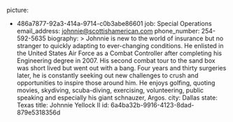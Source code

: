 picture:
  - 486a7877-92a3-414a-9714-c0b3abe86601
job: Special Operations
email_address: johnnie@scottishamerican.com
phone_number: 254-592-5635
biography: >
  Johnnie is new to the world of insurance but no stranger to quickly adapting to ever-changing
  conditions. He enlisted in the United States Air Force as a Combat Controller after completing his
  Engineering degree in 2007. His second combat tour to the sand box was short lived but went out with
  a bang. Four years and thirty surgeries later, he is constantly seeking out new challenges to crush
  and opportunities to inspire those around him. He enjoys golfing, quoting movies, skydiving,
  scuba-diving, exercising, volunteering, public speaking and especially his giant schnauzer, Argos.
city: Dallas
state: Texas
title: Johnnie Yellock II
id: 6a4ba32b-9916-4123-8dad-879e5318356d
